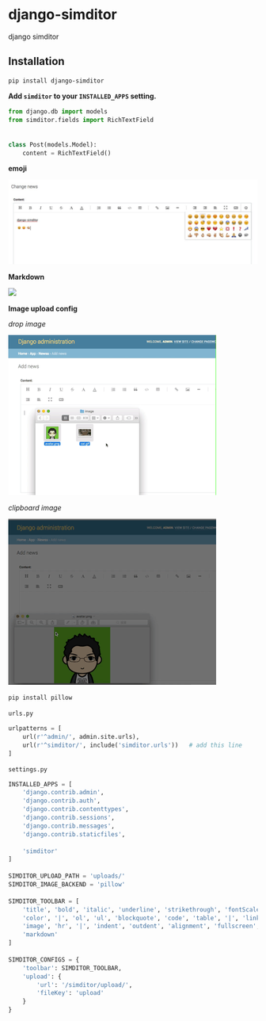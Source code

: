 # django-simditor
django simditor

Installation
------------

```bash
pip install django-simditor
```

**Add `simditor` to your `INSTALLED_APPS` setting.**

```python
from django.db import models
from simditor.fields import RichTextField


class Post(models.Model):
    content = RichTextField()
```

**emoji**

![](resources/emoji.png)

**Markdown**

![](resources/markdown.gif)

**Image upload config**

*drop image*

![](resources/dropimage.gif)

*clipboard image*

![](resources/clipboardimage.gif)

```bash
pip install pillow
```

`urls.py`


```python
urlpatterns = [
    url(r'^admin/', admin.site.urls),
    url(r'^simditor/', include('simditor.urls'))   # add this line
]
```

`settings.py`

```python
INSTALLED_APPS = [
    'django.contrib.admin',
    'django.contrib.auth',
    'django.contrib.contenttypes',
    'django.contrib.sessions',
    'django.contrib.messages',
    'django.contrib.staticfiles',

    'simditor'
]

SIMDITOR_UPLOAD_PATH = 'uploads/'
SIMDITOR_IMAGE_BACKEND = 'pillow'

SIMDITOR_TOOLBAR = [
    'title', 'bold', 'italic', 'underline', 'strikethrough', 'fontScale',
    'color', '|', 'ol', 'ul', 'blockquote', 'code', 'table', '|', 'link',
    'image', 'hr', '|', 'indent', 'outdent', 'alignment', 'fullscreen',
    'markdown'
]

SIMDITOR_CONFIGS = {
    'toolbar': SIMDITOR_TOOLBAR,
    'upload': {
        'url': '/simditor/upload/',
        'fileKey': 'upload'
    }
}
```
